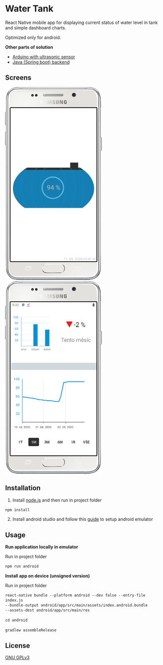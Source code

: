 # Water Tank

React Native mobile app for displaying current status of water level in tank and simple dashboard charts.

Optimized only for android.

__Other parts of solution__
* [Arduino with ultrasonic sensor](https://github.com/martin-pechacek/water-tank-arduino)
* [Java (Spring boot) backend](https://github.com/martin-pechacek/water-tank-backend)

## Screens

![Home screen](https://github.com/martin-pechacek/water-tank-app/blob/master/example/homescreen.png?raw=true)
![Dashboard](https://github.com/martin-pechacek/water-tank-app/blob/master/example/dashboard.png?raw=true)


## Installation

1. Install [node.js](https://nodejs.org/en/) and then run in project folder
```bash
npm install
```
2. Install android studio and follow this [guide](https://developer.android.com/studio/run/emulator) to setup android emulator

## Usage

__Run application locally in emulator__

Run in project folder

```bash
npm run android
```
__Install app on device (unsigned version)__

Run in project folder

```
react-native bundle --platform android --dev false --entry-file index.js
--bundle-output android/app/src/main/assets/index.android.bundle 
--assets-dest android/app/src/main/res

cd android

gradlew assembleRelease

```

## License
[GNU GPLv3](https://choosealicense.com/licenses/gpl-3.0/)